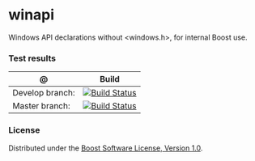winapi
======

Windows API declarations without &lt;windows.h>, for internal Boost use.

### Test results

@               | Build         | 
----------------|-------------- | 
Develop branch: | [![Build Status](https://travis-ci.org/boostorg/winapi.svg?branch=develop)](https://travis-ci.org/boostorg/winapi)  | 
Master branch:  | [![Build Status](https://travis-ci.org/boostorg/winapi.svg?branch=master)](https://travis-ci.org/boostorg/winapi) |  


### License

Distributed under the [Boost Software License, Version 1.0](http://boost.org/LICENSE_1_0.txt).
